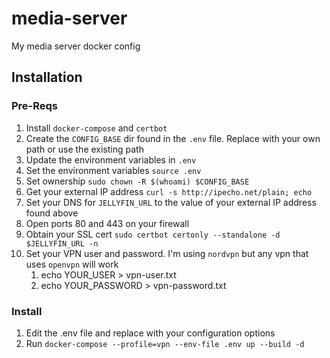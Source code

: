 # media-server
My media server docker config

## Installation
### Pre-Reqs
1. Install `docker-compose` and `certbot`
2. Create the `CONFIG_BASE` dir found in the `.env` file. Replace with your own path or use the existing path
3. Update the environment variables in `.env`
4. Set the environment variables `source .env`
5. Set ownership `sudo chown -R $(whoami) $CONFIG_BASE`
6. Get your external IP address `curl -s http://ipecho.net/plain; echo`
7. Set your DNS for  `JELLYFIN_URL` to the value of your external IP address found above
8. Open ports 80 and 443 on your firewall
9. Obtain your SSL cert `sudo certbot certonly --standalone -d $JELLYFIN_URL -n`
10. Set your VPN user and password. I'm using `nordvpn` but any vpn that uses `openvpn` will work
    1. echo YOUR_USER > vpn-user.txt
    2. echo YOUR_PASSWORD > vpn-password.txt

### Install
1. Edit the .env file and replace with your configuration options
2. Run `docker-compose --profile=vpn --env-file .env up --build -d`

